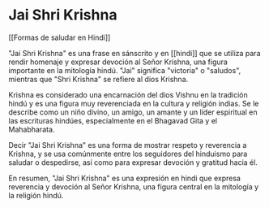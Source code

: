 # Jai Shri Krishna

[[Formas de saludar en Hindi]]

"Jai Shri Krishna" es una frase en sánscrito y en [[hindi]] que se utiliza para rendir homenaje y expresar devoción al Señor Krishna, una figura importante en la mitología hindú. "Jai" significa "victoria" o "saludos", mientras que "Shri Krishna" se refiere al dios Krishna.

Krishna es considerado una encarnación del dios Vishnu en la tradición hindú y es una figura muy reverenciada en la cultura y religión indias. Se le describe como un niño divino, un amigo, un amante y un líder espiritual en las escrituras hindúes, especialmente en el Bhagavad Gita y el Mahabharata.

Decir "Jai Shri Krishna" es una forma de mostrar respeto y reverencia a Krishna, y se usa comúnmente entre los seguidores del hinduismo para saludar o despedirse, así como para expresar devoción y gratitud hacia él.

En resumen, "Jai Shri Krishna" es una expresión en hindi que expresa reverencia y devoción al Señor Krishna, una figura central en la mitología y la religión hindú.